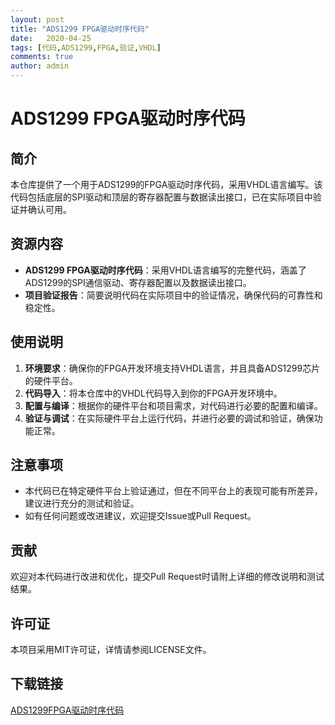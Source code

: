 ```yaml
---
layout: post
title: "ADS1299 FPGA驱动时序代码"
date:   2020-04-25
tags: [代码,ADS1299,FPGA,验证,VHDL]
comments: true
author: admin
---
```

# ADS1299 FPGA驱动时序代码

## 简介
本仓库提供了一个用于ADS1299的FPGA驱动时序代码，采用VHDL语言编写。该代码包括底层的SPI驱动和顶层的寄存器配置与数据读出接口，已在实际项目中验证并确认可用。

## 资源内容
- **ADS1299 FPGA驱动时序代码**：采用VHDL语言编写的完整代码，涵盖了ADS1299的SPI通信驱动、寄存器配置以及数据读出接口。
- **项目验证报告**：简要说明代码在实际项目中的验证情况，确保代码的可靠性和稳定性。

## 使用说明
1. **环境要求**：确保你的FPGA开发环境支持VHDL语言，并且具备ADS1299芯片的硬件平台。
2. **代码导入**：将本仓库中的VHDL代码导入到你的FPGA开发环境中。
3. **配置与编译**：根据你的硬件平台和项目需求，对代码进行必要的配置和编译。
4. **验证与调试**：在实际硬件平台上运行代码，并进行必要的调试和验证，确保功能正常。

## 注意事项
- 本代码已在特定硬件平台上验证通过，但在不同平台上的表现可能有所差异，建议进行充分的测试和验证。
- 如有任何问题或改进建议，欢迎提交Issue或Pull Request。

## 贡献
欢迎对本代码进行改进和优化，提交Pull Request时请附上详细的修改说明和测试结果。

## 许可证
本项目采用MIT许可证，详情请参阅LICENSE文件。

## 下载链接

[ADS1299FPGA驱动时序代码](https://pan.quark.cn/s/d13f4bd60243)